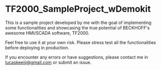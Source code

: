 # TF2000_SampleProject_wDemokit
This is a sample project developed by me with the goal of implementing some functionalities and showcasing the true potential of BECKHOFF's awesome HMI/SCADA software, TF2000.

Feel free to use it at your own risk. Please stress test all the functionalities before deploying in production.

If you encounter any errors or have suggestions, please contact me in lucaskeeiji@gmail.com or submit an issue.
